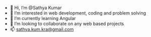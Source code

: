 - 👋 Hi, I’m @Sathya Kumar
- 👀 I’m interested in web development, coding and problem solving 
- 🌱 I’m currently learning Angular 
- 💞️ I’m looking to collaborate on any web based projects
- 📫 sathya.kum.kra@gmail.com

<!---
Sathya Kumar/Sathya Priya is a ✨ special ✨ repository because its `README.md` (this file) appears on your GitHub profile.
You can click the Preview link to take a look at your changes.
--->

